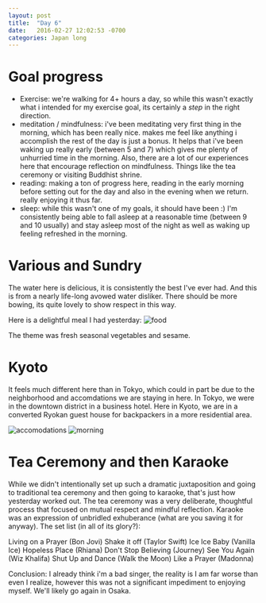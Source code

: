 ```yaml
---
layout: post
title:  "Day 6"
date:   2016-02-27 12:02:53 -0700
categories: Japan long  
---
```


# Goal progress
+ Exercise: we're walking for 4+ hours a day, so while this wasn't exactly what i intended for my exercise goal, its certainly a *step* in the right direction.
+ meditation / mindfulness: i've been meditating very first thing in the morning, which has been really nice. makes me feel like anything i accomplish the rest of the day is just a bonus.  It helps that i've been waking up really early (between 5 and 7) which gives me plenty of unhurried time in the morning. Also, there are a lot of our experiences here that encourage reflection on mindfulness.  Things like the tea ceremony or visiting Buddhist shrine.
+ reading: making a ton of progress here, reading in the early morning before setting out for the day and also in the evening when we return. really enjoying it thus far.
+ sleep: while this wasn't one of my goals, it should have been :)  I'm consistently being able to fall asleep at a reasonable time (between 9 and 10 usually) and stay asleep most of the night as well as waking up feeling refreshed in the morning.

# Various and Sundry
The water here is delicious, it is consistently the best I've ever had.  And this is from a nearly life-long avowed water disliker.
There should be more bowing, its quite lovely to show respect in this way.

Here is a delightful meal I had yesterday:
![food](../../../../../img/gojo-bizen.jpg)

The theme was fresh seasonal vegetables and sesame.

# Kyoto

It feels much different here than in Tokyo, which could in part be due to the neighborhood and accomdations we are staying in here.  In Tokyo, we were in the downtown district in a business hotel.  Here in Kyoto, we are in a converted Ryokan guest house for backpackers in a more residential area. 

![accomodations](../../../../../img/gojo-guesthouse.jpg)
![morning](../../../../../img/morning.jpg)

# Tea Ceremony and then Karaoke 

While we didn't intentionally set up such a dramatic juxtaposition and going to traditional tea ceremony and then going to karaoke, that's just how yesterday worked out.  The tea ceremony was a very deliberate, thoughtful process that focused on mutual respect and mindful reflection.  Karaoke was an expression of unbridled exhuberance (what are you saving it for anyway).  The set list (in all of its glory?):

Living on a Prayer (Bon Jovi)
Shake it off (Taylor Swift)
Ice Ice Baby (Vanilla Ice)
Hopeless Place (Rhiana) 
Don't Stop Believing (Journey)
See You Again (Wiz Khalifa)
Shut Up and Dance (Walk the Moon)
Like a Prayer (Madonna)

Conclusion: I already think i'm a bad singer, the reality is I am far worse than even I realize, however this was not a significant impediment to enjoying myself.  We'll likely go again in Osaka.
